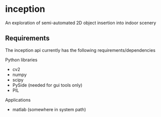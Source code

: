 # inception
An exploration of semi-automated 2D object insertion into indoor scenery

## Requirements

The inception api currently has the following requirements/dependencies

Python libraries
* cv2
* numpy
* scipy
* PySide (needed for gui tools only)
* PIL

Applications
* matlab (somewhere in system path)